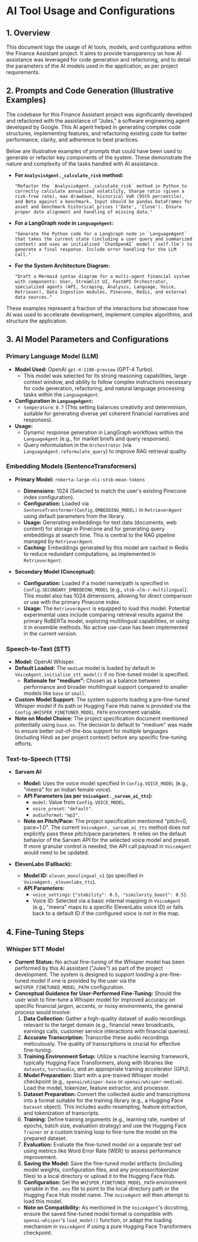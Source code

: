 # AI Tool Usage and Configurations

## 1. Overview

This document logs the usage of AI tools, models, and configurations within the Finance Assistant project. It aims to provide transparency on how AI assistance was leveraged for code generation and refactoring, and to detail the parameters of the AI models used in the application, as per project requirements.

## 2. Prompts and Code Generation (Illustrative Examples)

The codebase for this Finance Assistant project was significantly developed and refactored with the assistance of "Jules," a software engineering agent developed by Google. This AI agent helped in generating complex code structures, implementing features, and refactoring existing code for better performance, clarity, and adherence to best practices.

Below are illustrative examples of prompts that could have been used to generate or refactor key components of the system. These demonstrate the nature and complexity of the tasks handled with AI assistance.

*   **For `AnalysisAgent._calculate_risk` method:**
    ```
    "Refactor the `AnalysisAgent._calculate_risk` method in Python to correctly calculate annualized volatility, Sharpe ratio (given a risk-free rate), max drawdown, historical VaR (95th percentile), and Beta against a benchmark. Input should be pandas DataFrames for asset and benchmark historical prices ('Date', 'Close'). Ensure proper date alignment and handling of missing data."
    ```

*   **For a LangGraph node in `LanguageAgent`:**
    ```
    "Generate the Python code for a LangGraph node in `LanguageAgent` that takes the current state (including a user query and summarized context) and uses an initialized `ChatOpenAI` model (`self.llm`) to generate a final response. Include error handling for the LLM call."
    ```

*   **For the System Architecture Diagram:**
    ```
    "Draft a Mermaid syntax diagram for a multi-agent financial system with components: User, Streamlit UI, FastAPI Orchestrator, specialized agents (API, Scraping, Analysis, Language, Voice, Retriever), Data Ingestion modules, Pinecone, Redis, and external data sources."
    ```

These examples represent a fraction of the interactions but showcase how AI was used to accelerate development, implement complex algorithms, and structure the application.

## 3. AI Model Parameters and Configurations

### Primary Language Model (LLM)

*   **Model Used:** OpenAI `gpt-4-1106-preview` (GPT-4 Turbo).
    *   This model was selected for its strong reasoning capabilities, large context window, and ability to follow complex instructions necessary for code generation, refactoring, and natural language processing tasks within the `LanguageAgent`.
*   **Configuration in `LanguageAgent`:**
    *   `temperature`: `0.7` (This setting balances creativity and determinism, suitable for generating diverse yet coherent financial narratives and responses).
*   **Usage:**
    *   Dynamic response generation in LangGraph workflows within the `LanguageAgent` (e.g., for market briefs and query responses).
    *   Query reformulation in the `Orchestrator` (via `LanguageAgent.reformulate_query`) to improve RAG retrieval quality.

### Embedding Models (SentenceTransformers)

*   **Primary Model:** `roberta-large-nli-stsb-mean-tokens`
    *   **Dimensions:** 1024 (Selected to match the user's existing Pinecone index configuration).
    *   **Configuration:** Loaded via `SentenceTransformer(Config.EMBEDDING_MODEL)` in `RetrieverAgent` using default parameters from the library.
    *   **Usage:** Generating embeddings for text data (documents, web content) for storage in Pinecone and for generating query embeddings at search time. This is central to the RAG pipeline managed by `RetrieverAgent`.
    *   **Caching:** Embeddings generated by this model are cached in Redis to reduce redundant computations, as implemented in `RetrieverAgent`.

*   **Secondary Model (Conceptual):**
    *   **Configuration:** Loaded if a model name/path is specified in `Config.SECONDARY_EMBEDDING_MODEL` (e.g., `stsb-xlm-r-multilingual`). This model also has 1024 dimensions, allowing for direct comparison or use with the primary Pinecone index.
    *   **Usage:** The `RetrieverAgent` is equipped to load this model. Potential experimental uses include comparing retrieval results against the primary RoBERTa model, exploring multilingual capabilities, or using it in ensemble methods. No active use-case has been implemented in the current version.

### Speech-to-Text (STT)

*   **Model:** OpenAI Whisper.
*   **Default Loaded:** The `medium` model is loaded by default in `VoiceAgent.initialize_stt_model()` if no fine-tuned model is specified.
    *   **Rationale for "medium":** Chosen as a balance between performance and broader multilingual support compared to smaller models like `base` or `small`.
*   **Custom Model Support:** The system supports loading a pre-fine-tuned Whisper model if its path or Hugging Face Hub name is provided via the `Config.WHISPER_FINETUNED_MODEL_PATH` environment variable.
*   **Note on Model Choice:** The project specification document mentioned potentially using `base.en`. The decision to default to "medium" was made to ensure better out-of-the-box support for multiple languages (including Hindi as per project context) before any specific fine-tuning efforts.

### Text-to-Speech (TTS)

*   **Sarvam AI:**
    *   **Model:** Uses the voice model specified in `Config.VOICE_MODEL` (e.g., "meera" for an Indian female voice).
    *   **API Parameters (as per `VoiceAgent._sarvam_ai_tts`):**
        *   `model`: Value from `Config.VOICE_MODEL`.
        *   `voice_preset`: `"default"`.
        *   `audioformat`: `"mp3"`.
    *   **Note on Pitch/Pace:** The project specification mentioned "pitch=0, pace=1.0". The current `VoiceAgent._sarvam_ai_tts` method does not explicitly pass these pitch/pace parameters. It relies on the default behavior of the Sarvam API for the selected voice model and preset. If more granular control is needed, the API call payload in `VoiceAgent` would need to be updated.

*   **ElevenLabs (Fallback):**
    *   **Model ID:** `eleven_monolingual_v1` (as specified in `VoiceAgent._elevenlabs_tts`).
    *   **API Parameters:**
        *   `voice_settings`: `{"stability": 0.5, "similarity_boost": 0.5}`.
        *   Voice ID: Selected via a basic internal mapping in `VoiceAgent` (e.g., "meera" maps to a specific ElevenLabs voice ID) or falls back to a default ID if the configured voice is not in the map.

## 4. Fine-Tuning Steps

### Whisper STT Model

*   **Current Status:** No actual fine-tuning of the Whisper model has been performed by this AI assistant ("Jules") as part of the project development. The system is designed to *support loading* a pre-fine-tuned model if one is provided by the user via the `WHISPER_FINETUNED_MODEL_PATH` configuration.
*   **Conceptual Guidance for User-Performed Fine-Tuning:**
    Should the user wish to fine-tune a Whisper model for improved accuracy on specific financial jargon, accents, or noisy environments, the general process would involve:
    1.  **Data Collection:** Gather a high-quality dataset of audio recordings relevant to the target domain (e.g., financial news broadcasts, earnings calls, customer service interactions with financial queries).
    2.  **Accurate Transcription:** Transcribe these audio recordings meticulously. The quality of transcriptions is crucial for effective fine-tuning.
    3.  **Training Environment Setup:** Utilize a machine learning framework, typically Hugging Face Transformers, along with libraries like `datasets`, `torchaudio`, and an appropriate training accelerator (GPU).
    4.  **Model Preparation:** Start with a pre-trained Whisper model checkpoint (e.g., `openai/whisper-base` or `openai/whisper-medium`). Load the model, tokenizer, feature extractor, and processor.
    5.  **Dataset Preparation:** Convert the collected audio and transcriptions into a format suitable for the training library (e.g., a Hugging Face `Dataset` object). This includes audio resampling, feature extraction, and tokenization of transcripts.
    6.  **Training:** Define training arguments (e.g., learning rate, number of epochs, batch size, evaluation strategy) and use the Hugging Face `Trainer` or a custom training loop to fine-tune the model on the prepared dataset.
    7.  **Evaluation:** Evaluate the fine-tuned model on a separate test set using metrics like Word Error Rate (WER) to assess performance improvement.
    8.  **Saving the Model:** Save the fine-tuned model artifacts (including model weights, configuration files, and any processor/tokenizer files) to a local directory or upload it to the Hugging Face Hub.
    9.  **Configuration:** Set the `WHISPER_FINETUNED_MODEL_PATH` environment variable in the `.env` file to point to the local directory path or the Hugging Face Hub model name. The `VoiceAgent` will then attempt to load this model.
    *   **Note on Compatibility:** As mentioned in the `VoiceAgent`'s docstring, ensure the saved fine-tuned model format is compatible with `openai-whisper`'s `load_model()` function, or adapt the loading mechanism in `VoiceAgent` if using a pure Hugging Face Transformers checkpoint.
